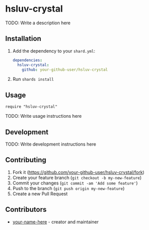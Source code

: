 # hsluv-crystal

TODO: Write a description here

## Installation

1. Add the dependency to your `shard.yml`:

   ```yaml
   dependencies:
     hsluv-crystal:
       github: your-github-user/hsluv-crystal
   ```

2. Run `shards install`

## Usage

```crystal
require "hsluv-crystal"
```

TODO: Write usage instructions here

## Development

TODO: Write development instructions here

## Contributing

1. Fork it (<https://github.com/your-github-user/hsluv-crystal/fork>)
2. Create your feature branch (`git checkout -b my-new-feature`)
3. Commit your changes (`git commit -am 'Add some feature'`)
4. Push to the branch (`git push origin my-new-feature`)
5. Create a new Pull Request

## Contributors

- [your-name-here](https://github.com/your-github-user) - creator and maintainer
